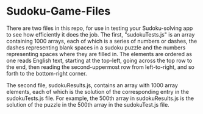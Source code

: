 # Sudoku-Game-Files

There are two files in this repo, for use in testing your Sudoku-solving app to see how efficiently it does the job.  The first, "sudokuTests.js" is an array containing 1000 arrays, each of which is a series of numbers or dashes, the dashes representing blank spaces in a sudoku puzzle and the numbers representing spaces where they are filled in.  The elements are ordered as one reads English text, starting at the top-left, going across the top row to the end, then reading the second-uppermost row from left-to-right, and so forth to the bottom-right corner.

The second file, sudokuResults.js, contains an array with 1000 array elements, each of which is the solution of the corresponding entry in the sudokuTests.js file.  For example, the 500th array in sudokuResults.js is the solution of the puzzle in the 500th array in the sudokuTest.js file.
